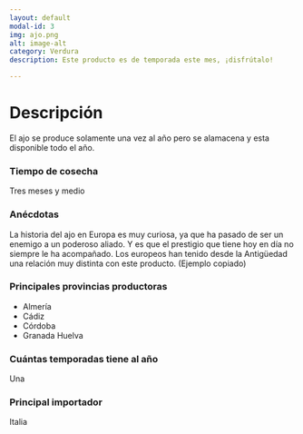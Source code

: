```yaml
---
layout: default
modal-id: 3
img: ajo.png
alt: image-alt
category: Verdura
description: Este producto es de temporada este mes, ¡disfrútalo!

---
```

# Descripción

El ajo se produce solamente una vez al año pero se alamacena y esta disponible todo el año.
</br>
### Tiempo de cosecha
Tres meses y medio
</br>
### Anécdotas
La historia del ajo en Europa es muy curiosa, ya que ha pasado de ser un enemigo a un poderoso aliado. Y es que el prestigio que tiene hoy en día no siempre le ha acompañado. Los europeos han tenido desde la Antigüedad una relación muy distinta con este producto. (Ejemplo copiado)
</br>
### Principales provincias productoras
- Almería
- Cádiz
- Córdoba
- Granada
Huelva

### Cuántas temporadas tiene al año
Una

### Principal importador
Italia 
